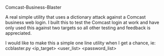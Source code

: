 Comcast-Business-Blaster

A real simple utility that uses a dictionary attack against a Comcast business web login.  I built this to test the Comcast login at work and have only used this against two targets so all other testing and feedback is appreciated.

I would like to make this a simple one line utility when I get a chance, ie: ccblaster.py <ip_target> <user_list> <password_list>
